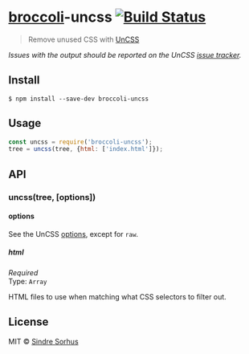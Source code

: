# [broccoli](https://github.com/joliss/broccoli)-uncss [![Build Status](https://travis-ci.org/sindresorhus/broccoli-uncss.svg?branch=master)](https://travis-ci.org/sindresorhus/broccoli-uncss)

> Remove unused CSS with [UnCSS](https://github.com/giakki/uncss)

*Issues with the output should be reported on the UnCSS [issue tracker](https://github.com/giakki/uncss/issues).*


## Install

```
$ npm install --save-dev broccoli-uncss
```


## Usage

```js
const uncss = require('broccoli-uncss');
tree = uncss(tree, {html: ['index.html']});
```


## API

### uncss(tree, [options])

#### options

See the UnCSS [options](https://github.com/giakki/uncss#within-nodejs), except for `raw`.

##### html

*Required*<br>
Type: `Array`

HTML files to use when matching what CSS selectors to filter out.


## License

MIT © [Sindre Sorhus](https://sindresorhus.com)
